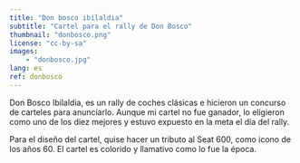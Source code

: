 ```yaml
---
title: "Don bosco ibilaldia"
subtitle: "Cartel para el rally de Don Bosco"
thumbnail: "donbosco.png"
license: "cc-by-sa"
images:
    - "donbosco.jpg"
lang: es
ref: donbosco
---
```


Don Bosco Ibilaldia, es un rally de coches clásicas e hicieron un concurso de carteles para anunciarlo. Aunque mi cartel
no fue ganador, lo eligieron como uno de los diez mejores y estuvo expuesto en la meta el día del rally.

Para el diseño del cartel, quise hacer un tributo al Seat 600, como icono de los años 60. El cartel es colorido y
llamativo como lo fue la época.
